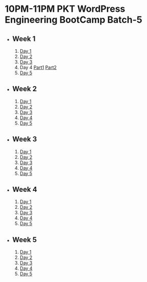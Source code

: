 # 10PM-11PM PKT WordPress Engineering BootCamp Batch-5

- ## Week 1

   1. [Day 1](https://www.facebook.com/iCodeguru/videos/1856348491443244)
   2. [Day 2](https://www.facebook.com/iCodeguru/videos/395921353270866)
   3. [Day 3](https://www.facebook.com/iCodeguru/videos/3742759979312498)
   4. Day 4 [Part1](https://www.facebook.com/iCodeguru/videos/1112832457087150) [Part2](https://www.facebook.com/iCodeguru/videos/1088445782708294)
   5. [Day 5](https://www.facebook.com/iCodeguru/videos/2477922079063089)

- ## Week 2

   1. [Day 1](https://www.facebook.com/iCodeguru/videos/892968446063034)
   2. [Day 2](https://www.facebook.com/watch/?v=1640277283202240)
   3. [Day 3](https://www.facebook.com/iCodeguru/videos/534233402595256/)
   4. [Day 4](https://www.facebook.com/iCodeguru/videos/940951501124486)
   5. [Day 5](https://www.facebook.com/iCodeguru/videos/1056595319374175)

- ## Week 3

   1. [Day 1](https://www.facebook.com/iCodeguru/videos/1270477127454675)
   2. [Day 2](https://www.facebook.com/iCodeguru/videos/514665224518126)
   3. [Day 3](https://www.facebook.com/iCodeguru/videos/1250605379462506)
   4. [Day 4](https://www.facebook.com/iCodeguru/videos/8488753684496441/)
   5. [Day 5](https://www.facebook.com/iCodeguru/videos/1703460990476895)

- ## Week 4

   1. [Day 1](https://www.facebook.com/iCodeguru/videos/8743210279042481)
   2. [Day 2](https://www.facebook.com/iCodeguru/videos/492274277138000)
   3. [Day 3](https://www.facebook.com/iCodeguru/videos/2945287288974177)
   4. [Day 4](https://www.facebook.com/iCodeguru/videos/1334939867913468)
   5. [Day 5](https://www.facebook.com/iCodeguru/videos/561810289843060)

- ## Week 5

   1. [Day 1]()
   2. [Day 2](https://www.facebook.com/iCodeguru/videos/2021379264961941)
   3. [Day 3](https://www.facebook.com/iCodeguru/videos/1263227291784805)
   4. [Day 4](https://www.facebook.com/iCodeguru/videos/909427783952595)
   5. [Day 5](https://www.facebook.com/iCodeguru/videos/519377674392871)

<!-- - ## Week 6

   1. [Day 1](https://www.facebook.com/iCodeguru/videos/2763263373841358?st=917G0YbxYRn)
   2. [Day 2](https://www.facebook.com/iCodeguru/videos/918519363511832)
   3. [Day 3](https://www.facebook.com/iCodeguru/videos/952785006682517)
   4. [Day 4](https://www.facebook.com/iCodeguru/videos/990857329466340)
   5. [Day 5](https://www.facebook.com/iCodeguru/videos/1287822072347870) -->

<!-- - ## Week 

   1. [Day 1]()
   2. [Day 2]()
   3. [Day 3]()
   4. [Day 4]()
   5. [Day 5]() -->

<!-- - ## Week 

   1. [Day 1]()
   2. [Day 2]()
   3. [Day 3]()
   4. [Day 4]()
   5. [Day 5]() -->
